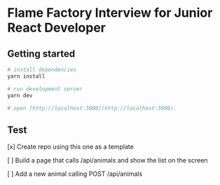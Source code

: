 # Flame Factory Interview for Junior React Developer

## Getting started

```bash
# install dependencies
yarn install

# run development server
yarn dev

# open [http://localhost:3000](http://localhost:3000).
```

## Test

[x] Create repo using this one as a template

[ ] Build a page that calls /api/animals and show the list on the screen

[ ] Add a new animal calling POST /api/animals
